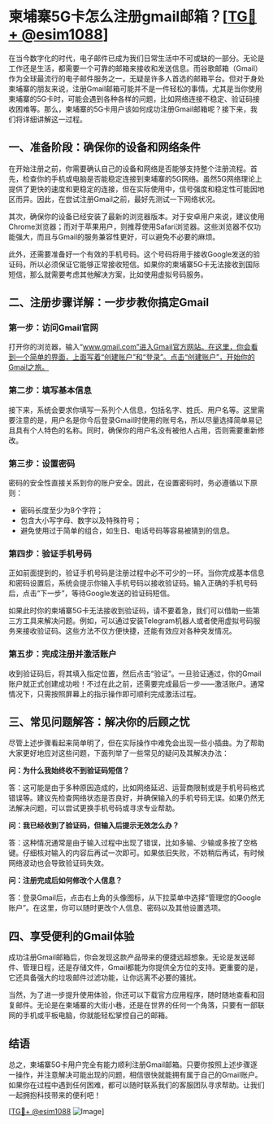 # 柬埔寨5G卡怎么注册gmail邮箱？[[TG💪+ @esim1088](https://t.me/s/esim1088)]

在当今数字化的时代，电子邮件已成为我们日常生活中不可或缺的一部分。无论是工作还是生活，都需要一个可靠的邮箱来接收和发送信息。而谷歌邮箱（Gmail）作为全球最流行的电子邮件服务之一，无疑是许多人首选的邮箱平台。但对于身处柬埔寨的朋友来说，注册Gmail邮箱可能并不是一件轻松的事情。尤其是当你使用柬埔寨的5G卡时，可能会遇到各种各样的问题，比如网络连接不稳定、验证码接收困难等。那么，柬埔寨的5G卡用户该如何成功注册Gmail邮箱呢？接下来，我们将详细讲解这一过程。

## 一、准备阶段：确保你的设备和网络条件

在开始注册之前，你需要确认自己的设备和网络是否能够支持整个注册流程。首先，检查你的手机或电脑是否能稳定连接到柬埔寨的5G网络。虽然5G网络理论上提供了更快的速度和更稳定的连接，但在实际使用中，信号强度和稳定性可能因地区而异。因此，在尝试注册Gmail之前，最好先测试一下网络状况。

其次，确保你的设备已经安装了最新的浏览器版本。对于安卓用户来说，建议使用Chrome浏览器；而对于苹果用户，则推荐使用Safari浏览器。这些浏览器不仅功能强大，而且与Gmail的服务兼容性更好，可以避免不必要的麻烦。

此外，还需要准备好一个有效的手机号码。这个号码将用于接收Google发送的验证码，所以必须保证它能够正常接收短信。如果你的柬埔寨5G卡无法接收到国际短信，那么就需要考虑其他解决方案，比如使用虚拟号码服务。

## 二、注册步骤详解：一步步教你搞定Gmail

### 第一步：访问Gmail官网

打开你的浏览器，输入“www.gmail.com”进入Gmail官方网站。在这里，你会看到一个简单的界面，上面写着“创建账户”和“登录”。点击“创建账户”，开始你的Gmail之旅。

### 第二步：填写基本信息

接下来，系统会要求你填写一系列个人信息，包括名字、姓氏、用户名等。这里需要注意的是，用户名是你今后登录Gmail时使用的账号名，所以尽量选择简单易记且具有个人特色的名称。同时，确保你的用户名没有被他人占用，否则需要重新修改。

### 第三步：设置密码

密码的安全性直接关系到你的账户安全。因此，在设置密码时，务必遵循以下原则：
- 密码长度至少为8个字符；
- 包含大小写字母、数字以及特殊符号；
- 避免使用过于简单的组合，如生日、电话号码等容易被猜到的信息。

### 第四步：验证手机号码

正如前面提到的，验证手机号码是注册过程中必不可少的一环。当你完成基本信息和密码设置后，系统会提示你输入手机号码以接收验证码。输入正确的手机号码后，点击“下一步”，等待Google发送的验证码短信。

如果此时你的柬埔寨5G卡无法接收到验证码，请不要着急，我们可以借助一些第三方工具来解决问题。例如，可以通过安装Telegram机器人或者使用虚拟号码服务来接收验证码。这些方法不仅方便快捷，还能有效应对各种突发情况。

### 第五步：完成注册并激活账户

收到验证码后，将其填入指定位置，然后点击“验证”。一旦验证通过，你的Gmail账户就正式创建成功啦！不过在此之前，还需要完成最后一步——激活账户。通常情况下，只需按照屏幕上的指示操作即可顺利完成激活过程。

## 三、常见问题解答：解决你的后顾之忧

尽管上述步骤看起来简单明了，但在实际操作中难免会出现一些小插曲。为了帮助大家更好地应对这些问题，下面列举了一些常见的疑问及其解决办法：

**问：为什么我始终收不到验证码短信？**

答：这可能是由于多种原因造成的，比如网络延迟、运营商限制或是手机号码格式错误等。建议先检查网络状态是否良好，并确保输入的手机号码无误。如果仍然无法解决问题，可以尝试更换手机号码或寻求专业帮助。

**问：我已经收到了验证码，但输入后提示无效怎么办？**

答：这种情况通常是由于输入过程中出现了错误，比如多输、少输或多按了空格键。仔细核对输入的内容后再试一次即可。如果依旧失败，不妨稍后再试，有时候网络波动也会导致验证码失效。

**问：注册完成后如何修改个人信息？**

答：登录Gmail后，点击右上角的头像图标，从下拉菜单中选择“管理您的Google账户”。在这里，你可以随时更改个人信息、密码以及其他设置选项。

## 四、享受便利的Gmail体验

成功注册Gmail邮箱后，你会发现这款产品带来的便捷远超想象。无论是发送邮件、管理日程，还是存储文件，Gmail都能为你提供全方位的支持。更重要的是，它还具备强大的垃圾邮件过滤功能，让你远离不必要的骚扰。

当然，为了进一步提升使用体验，你还可以下载官方应用程序，随时随地查看和回复邮件。无论是在柬埔寨的大街小巷，还是在世界的任何一个角落，只要有一部联网的手机或平板电脑，你就能轻松掌控自己的邮箱。

## 结语

总之，柬埔寨5G卡用户完全有能力顺利注册Gmail邮箱。只要你按照上述步骤逐一操作，并注意解决可能出现的问题，相信很快就能拥有属于自己的Gmail账户。如果你在过程中遇到任何困难，都可以随时联系我们的客服团队寻求帮助。让我们一起拥抱科技带来的便利吧！

[[TG💪+ @esim1088](https://t.me/s/esim1088) ![Image](https://i.postimg.cc/4NQfJmqS/Snipaste-2025-05-13-00-14-12.png)]
